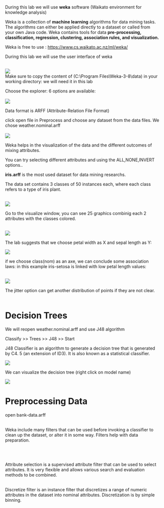  During this lab we will use **weka** software (Waikato environment for knowledge analysis)

Weka is a collection of **machine learning** algorithms for data mining tasks. The algorithms can either be applied directly to a dataset or called from your own Java code. Weka contains tools for data **pre-processing, classification, regression, clustering, association rules, and visualization.**


Weka is free to use : https://www.cs.waikato.ac.nz/ml/weka/


During this lab we will use the user interface of weka
<br><br>

<img src='screenshots/home.png'>
<br>
Make sure to copy the content of (C:\Program Files\Weka-3-8\data) in your working directory: we will need it in this lab

Choose the explorer: 6 options are available:
<br><br>
<img src='screenshots/explorer.png'>

Data format is ARFF (Attribute-Relation File Format)

click open file in Preprocess and choose any dataset from the data files. We chose weather.nominal.arff
<br><br>
<img src='screenshots/Weather.png'>


Weka helps in the visualization of the data and the different outcomes of mixing attributes.

You can try selecting different attributes and using the ALL,NONE,INVERT options..


 **iris.arff** is the most used dataset for data mining researchs.

 The data set contains 3 classes of 50 instances each, where each class refers to a type of iris plant.

 <br>
<img src='screenshots/iris.png'>



Go to the visualize window, you can see 25 graphics combinig each 2 attributes with the classes colored.

<br>
<img src='screenshots/visualize-iris.png'>


The lab suggests that we choose petal width as X and sepal length as Y:
<br>

<img src='screenshots/XY.png'>

if we choose class(nom) as an axe, we can conclude some association laws:
in this example iris-setosa is linked with low petal length values:

<br>

<img src='screenshots/Association.png'>

The jitter option can get another distribution of points if they are not clear.
<br><br>

# **Decision Trees**

We will reopen weather.nominal.arff and use J48 algorithm

Classify >> Trees >> J48 >> Start

J48 Classifier is an algorithm to generate a decision tree that is generated by C4. 5 (an extension of ID3). It is also known as a statistical classifier.

<img src='screenshots/J48.png'>


We can visualize the decision tree (right click on model name)
<br>

<img src='screenshots/tree.png'>

# Preprocessing Data

open bank-data.arff


<br>
Weka include many filters that can be used before invoking a classifier to clean up the dataset, or alter it in some way. Filters help with data preparation.

<br><br>

Attribute selection is a supervised attribute filter that can be used to select attributes. It is very flexible and allows various search and evaluation methods to be combined.

<br>
Discretize filter is an instance filter that discretizes a range of numeric attributes in the dataset into nominal attributes. Discretization is by simple binning.


